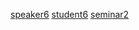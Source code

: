 [speaker6](./testPresentation-speaker.html)
[student6](./testPresentation.html)
[seminar2](./testPresentation-seminar.html)